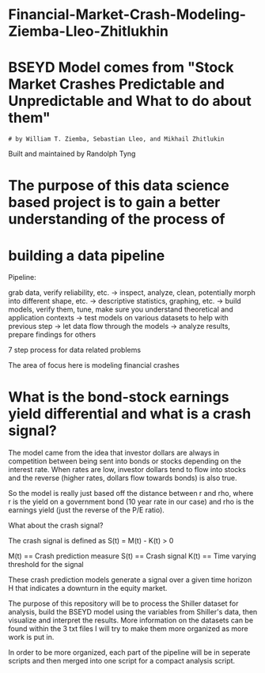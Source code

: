 # Financial-Market-Crash-Modeling-Ziemba-Lleo-Zhitlukhin

# BSEYD Model comes from "Stock Market Crashes Predictable and Unpredictable and What to do about them" 
    # by William T. Ziemba, Sebastian Lleo, and Mikhail Zhitlukin


Built and maintained by Randolph Tyng

# The purpose of this data science based project is to gain a better understanding of the process of
# building a data pipeline

Pipeline:

grab data, verify reliability, etc. ->
    inspect, analyze, clean, potentially morph into different shape, etc. ->
        descriptive statistics, graphing, etc. ->
            build models, verify them, tune, make sure you understand theoretical and application contexts ->
                test models on various datasets to help with previous step ->
                    let data flow through the models ->
                        analyze results, prepare findings for others

7 step process for data related problems

The area of focus here is modeling financial crashes


# What is the bond-stock earnings yield differential and what is a crash signal?

The model came from the idea that investor dollars are always in competition between being sent into bonds or stocks depending on the interest rate. When rates are low, investor
dollars tend to flow into stocks and the reverse (higher rates, dollars flow towards bonds) is also true. 

So the model is really just based off the distance between r and rho, where r is the yield on a government bond (10 year rate in our case) and rho is the earnings yield (just the 
reverse of the P/E ratio).

What about the crash signal?

The crash signal is defined as S(t) = M(t) - K(t) > 0

M(t) == Crash prediction measure
S(t) == Crash signal
K(t) == Time varying threshold for the signal

These crash prediction models generate a signal over a given time horizon H that indicates a downturn in the equity market.

The purpose of this repository will be to process the Shiller dataset for analysis, build the BSEYD model using the variables from Shiller's data, then visualize and interpret the results. More information on the datasets can be found within the 3 txt files I will try to make them more organized as more work is put in.

In order to be more organized, each part of the pipeline will be in seperate scripts and then merged into one script for a compact analysis script.
